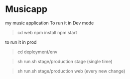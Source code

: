 # Musicapp
my music application
To run it in Dev mode

>cd web
>npm install
>npm start

to run it in prod

>cd deployment/env

>sh run.sh stage/production stage (single time)

>sh run.sh stage/production web (every new change)
